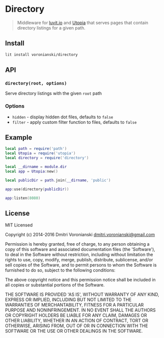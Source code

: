 # Directory

> Middleware for [luvit.io](http://luvit.io) and [Utopia](https://github.com/luvitrocks/utopia) that serves pages that contain directory listings for a given path.

## Install

```bash
lit install voronianski/directory
```

## API

### ``directory(root, options)``

Serve directory listings with the given `root` path

### Options

- ``hidden`` - display hidden dot files, defaults to ``false``
- ``filter`` - apply custom filter function to files, defaults to ``false``

## Example

```lua
local path = require('path')
local Utopia = require('utopia')
local directory = require('directory')

local __dirname = module.dir
local app = Utopia:new()

local publicDir = path.join(__dirname, 'public')

app:use(directory(publicDir))

app:listen(8080)
```

## License

MIT Licensed

Copyright (c) 2014-2016 Dmitri Voronianski [dmitri.voronianski@gmail.com](mailto:dmitri.voronianski@gmail.com)

Permission is hereby granted, free of charge, to any person obtaining
a copy of this software and associated documentation files (the
'Software'), to deal in the Software without restriction, including
without limitation the rights to use, copy, modify, merge, publish,
distribute, sublicense, and/or sell copies of the Software, and to
permit persons to whom the Software is furnished to do so, subject to
the following conditions:

The above copyright notice and this permission notice shall be
included in all copies or substantial portions of the Software.

THE SOFTWARE IS PROVIDED 'AS IS', WITHOUT WARRANTY OF ANY KIND,
EXPRESS OR IMPLIED, INCLUDING BUT NOT LIMITED TO THE WARRANTIES OF
MERCHANTABILITY, FITNESS FOR A PARTICULAR PURPOSE AND NONINFRINGEMENT.
IN NO EVENT SHALL THE AUTHORS OR COPYRIGHT HOLDERS BE LIABLE FOR ANY
CLAIM, DAMAGES OR OTHER LIABILITY, WHETHER IN AN ACTION OF CONTRACT,
TORT OR OTHERWISE, ARISING FROM, OUT OF OR IN CONNECTION WITH THE
SOFTWARE OR THE USE OR OTHER DEALINGS IN THE SOFTWARE.
